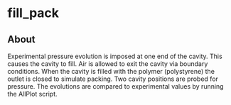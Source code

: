 # fill\_pack

## About
Experimental pressure evolution is imposed at one end of the cavity. This causes the cavity to fill. Air is allowed to
exit the cavity via boundary conditions. When the cavity is filled with the polymer (polystyrene) the outlet is closed to
simulate packing. Two cavity positions are probed for pressure. The evolutions are compared to experimental values by
running the AllPlot script.
